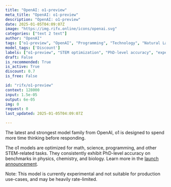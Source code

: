 ```yaml
---
title: "OpenAI: o1-preview"
meta_title: "OpenAI: o1-preview"
description: "OpenAI: o1-preview"
date: 2025-01-05T04:09:07Z
image: "https://img.rifx.online/icons/openai.svg"
categories: ["text 2 text"]
author: "OpenAI"
tags: ["o1-preview", "OpenAI", "Programming", "Technology", "Natural Language Processing", "experimental AI model", "Machine Learning", "Discount", "advanced scientific computing", "STEM optimization", "Science", "PhD-level accuracy"]
model_tags: ['Discount']
labels: ["o1-preview", "STEM optimization", "PhD-level accuracy", "experimental AI model", "advanced scientific computing"]
draft: False
is_recommended: True
is_active: True
discount: 0.7
is_free: False

id: "rifx/o1-preview"
context: 128000
input: 1.5e-05
output: 6e-05
img: 0
request: 0
last_updated: 2025-01-05T04:09:07Z

---
```


The latest and strongest model family from OpenAI, o1 is designed to spend more time thinking before responding.

The o1 models are optimized for math, science, programming, and other STEM-related tasks. They consistently exhibit PhD-level accuracy on benchmarks in physics, chemistry, and biology. Learn more in the [launch announcement](https://openai.com/o1).

Note: This model is currently experimental and not suitable for production use-cases, and may be heavily rate-limited.

